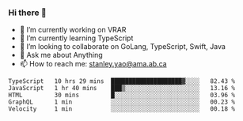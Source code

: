 ### Hi there 👋

- 🔭 I’m currently working on VRAR
- 🌱 I’m currently learning TypeScript
- 👯 I’m looking to collaborate on GoLang, TypeScript, Swift, Java
- 💬 Ask me about Anything
- 📫 How to reach me: stanley.yao@ama.ab.ca


<!--START_SECTION:waka-->
```text
TypeScript   10 hrs 29 mins  ████████████████████▓░░░░   82.43 % 
JavaScript   1 hr 40 mins    ███▒░░░░░░░░░░░░░░░░░░░░░   13.16 % 
HTML         30 mins         █░░░░░░░░░░░░░░░░░░░░░░░░   03.96 % 
GraphQL      1 min           ░░░░░░░░░░░░░░░░░░░░░░░░░   00.23 % 
Velocity     1 min           ░░░░░░░░░░░░░░░░░░░░░░░░░   00.18 % 
```
<!--END_SECTION:waka-->
